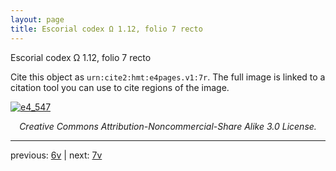```yaml
---
layout: page
title: Escorial codex Ω 1.12, folio 7 recto
---
```


Escorial codex Ω 1.12, folio 7 recto

Cite this object as `urn:cite2:hmt:e4pages.v1:7r`.  The full image is linked to a citation tool you can use to cite regions of the image.

[![e4_547](http://www.homermultitext.org/iipsrv?IIIF=/project/homer/pyramidal/deepzoom/hmt/e4img/2017a/e4_547.tif/full/800,/0/default.jpg)](http://www.homermultitext.org/ict2/?urn=urn:cite2:hmt:e4img.2017a:e4_547) 

<p style="text-align: center; font-style: italic;">Creative Commons Attribution-Noncommercial-Share Alike 3.0 License.</p>

---

previous: [6v](../6v/) | next: [7v](../7v/)